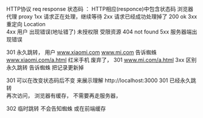 HTTP协议  req response 
状态码 ： HTTP相应(responce)中包含状态码
浏览器 代理 proxy 
1xx   请求正在处理，继续等待
2xx   请求已经成功处理掉了 200 ok 
3xx 重定向  Location  
4xx   用户 出现错误(地址错了)  未授权限   受限资源 404 not found 
5xx 服务器端出现错误 


301 永久跳转，
用户 www.xiaomi.com  www.mi.com
告诉蜘蛛  
www.xiaomi.com/a.html  红米手机
废弃了， 301 www.mi.com/a.html
3xx 区别 永久跳转 告诉蜘蛛 把记录更新掉


301 可以在改变状态码后不变 来展示理解
http://localhost:3000 301 已经永久跳转  
再次访问， 浏览器有缓存， 不需要再走服务器，

302 临时跳转 不会告知蜘蛛 或在前端缓存